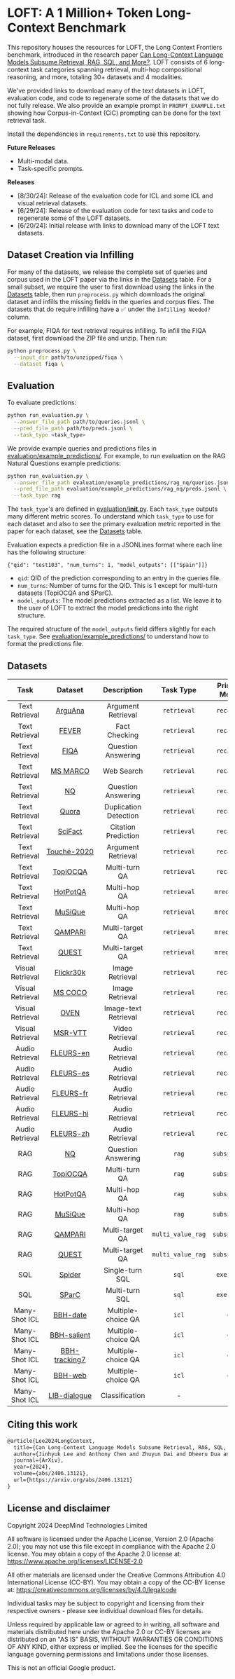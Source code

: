 # LOFT: A 1 Million+ Token Long-Context Benchmark

This repository houses the resources for LOFT, the Long Context Frontiers benchmark, introduced in the research paper [Can Long-Context Language Models Subsume Retrieval, RAG, SQL, and More?](https://arxiv.org/abs/2406.13121).
LOFT consists of 6 long-context task categories spanning retrieval, multi-hop compositional reasoning, and more, totaling 30+ datasets and 4 modalities.

We've provided links to download many of the text datasets in LOFT, evaluation code, and code to regenerate some of the datasets that we do not fully release.
We also provide an example prompt in `PROMPT_EXAMPLE.txt` showing how Corpus-in-Context (CiC) prompting can be done for the text retrieval task.

Install the dependencies in `requirements.txt` to use this repository.

**Future Releases**

* Multi-modal data.
* Task-specific prompts.

**Releases**

* [8/30/24]: Release of the evaluation code for ICL and some ICL and visual retrieval datasets.
* [6/29/24]: Release of the evaluation code for text tasks and code to regenerate some of the LOFT datasets.
* [6/20/24]: Initial release with links to download many of the LOFT text datasets.

## Dataset Creation via Infilling
For many of the datasets, we release the complete set of queries and corpus used in the LOFT paper via the links in the [Datasets](#datasets) table.
For a small subset, we require the user to first download using the links in the [Datasets](#datasets) table, then run `preprocess.py` which downloads the original dataset and infills the missing fields in the queries and corpus files.
The datasets that do require infilling have a ✅ under the `Infilling Needed?` column.

For example, FIQA for text retrieval requires infilling.
To infill the FIQA dataset, first download the ZIP file and unzip.
Then run:
```bash
python preprocess.py \
  --input_dir path/to/unzipped/fiqa \
  --dataset fiqa \
```

## Evaluation
To evaluate predictions:
```bash
python run_evaluation.py \
  --answer_file_path path/to/queries.jsonl \
  --pred_file_path path/to/preds.jsonl \
  --task_type <task_type>
```

We provide example queries and predictions files in  [evaluation/example_predictions/](evaluation/example_predictions/).
For example, to run evaluation on the RAG Natural Questions example predictions:
```bash
python run_evaluation.py \
  --answer_file_path evaluation/example_predictions/rag_nq/queries.jsonl \
  --pred_file_path evaluation/example_predictions/rag_nq/preds.jsonl \
  --task_type rag
```

The `task_type`'s are defined in [evaluation/__init__.py](evaluation/__init__.py).
Each `task_type` outputs many different metric scores.
To understand which `task_type` to use for each dataset and also to see the primary evaluation metric reported in the paper for each dataset, see the [Datasets](#datasets) table.

Evaluation expects a prediction file in a JSONLines format where each line has the following structure:

`{"qid": "test103", "num_turns": 1, "model_outputs": [["Spain"]]}`

* `qid`: QID of the prediction corresponding to an entry in the queries file.
* `num_turns`: Number of turns for the QID. This is 1 except for multi-turn datasets (TopiOCQA and SParC).
* `model_outputs`: The model predictions extracted as a list. We leave it to the user of LOFT to extract the model predictions into the right structure.

The required structure of the `model_outputs` field differs slightly for each `task_type`.
See [evaluation/example_predictions/](evaluation/example_predictions/) to understand how to format the predictions file.


## Datasets

| Task | Dataset | Description | Task Type | Primary Metric | Infilling Needed? | Download |
| :---: | :---: | :---: | :---: | :---: | :---: | :---: |
| Text Retrieval | [ArguAna](https://github.com/beir-cellar/beir) | Argument Retrieval | `retrieval` | `recall@1` | - | [Link](https://storage.googleapis.com/loft-bench/retrieval/arguana.zip) |
| Text Retrieval | [FEVER](https://github.com/beir-cellar/beir) | Fact Checking | `retrieval` | `recall@1` | - | [Link](https://storage.googleapis.com/loft-bench/retrieval/fever.zip) |
| Text Retrieval | [FIQA](https://github.com/beir-cellar/beir) | Question Answering | `retrieval` | `recall@1` | ✅ | [Link](https://storage.googleapis.com/loft-bench/retrieval/fiqa.zip) |
| Text Retrieval | [MS MARCO](https://github.com/beir-cellar/beir) | Web Search | `retrieval` |`recall@1` | ✅ | [Link](https://storage.googleapis.com/loft-bench/retrieval/msmarco.zip) |
| Text Retrieval | [NQ](https://github.com/beir-cellar/beir) | Question Answering | `retrieval` |`recall@1` | - | [Link](https://storage.googleapis.com/loft-bench/retrieval/nq.zip) |
| Text Retrieval | [Quora](https://github.com/beir-cellar/beir) | Duplication Detection | `retrieval` |`recall@1` | ✅ | [Link](https://storage.googleapis.com/loft-bench/retrieval/quora.zip) |
| Text Retrieval | [SciFact](https://github.com/beir-cellar/beir) | Citation Prediction | `retrieval` |`recall@1`  | - | [Link](https://storage.googleapis.com/loft-bench/retrieval/scifact.zip) |
| Text Retrieval | [Touché-2020](https://github.com/beir-cellar/beir) | Argument Retrieval | `retrieval` | `recall@1`  | ✅ | [Link](https://storage.googleapis.com/loft-bench/retrieval/webis_touche2020.zip) |
| Text Retrieval | [TopiOCQA](https://github.com/McGill-NLP/topiocqa) | Multi-turn QA | `retrieval` |`recall@1`  | - | [Link](https://storage.googleapis.com/loft-bench/retrieval/topiocqa.zip) |
| Text Retrieval | [HotPotQA](https://github.com/beir-cellar/beir) | Multi-hop QA | `retrieval` | `mrecall@2` | - | [Link](https://storage.googleapis.com/loft-bench/retrieval/hotpotqa.zip) |
| Text Retrieval | [MuSiQue](https://allenai.org/data/musique) | Multi-hop QA | `retrieval` | `mrecall@5` | - | [Link](https://storage.googleapis.com/loft-bench/retrieval/musique.zip) |
| Text Retrieval | [QAMPARI](https://github.com/samsam3232/qampari) | Multi-target QA | `retrieval` |  `mrecall@5` | - | [Link](https://storage.googleapis.com/loft-bench/retrieval/qampari.zip) |
| Text Retrieval | [QUEST](https://github.com/google-research/language/tree/master/language/quest) | Multi-target QA | `retrieval` | `mrecall@3` | - | [Link](https://storage.googleapis.com/loft-bench/retrieval/quest.zip) |
| Visual Retrieval | [Flickr30k](https://www.kaggle.com/datasets/hsankesara/flickr-image-dataset) | Image Retrieval | `retrieval` | `recall@1` |✅ | Coming Soon |
| Visual Retrieval | [MS COCO](https://cocodataset.org) | Image Retrieval | `retrieval` | `recall@1` |✅ | Coming Soon |
| Visual Retrieval | [OVEN](https://github.com/open-vision-language/oven) | Image-text Retrieval | `retrieval` | `recall@1` | - | Coming Soon |
| Visual Retrieval | [MSR-VTT](https://cove.thecvf.com/datasets/839) | Video Retrieval | `retrieval` | `recall@1`| ✅ | [Link](https://storage.googleapis.com/loft-bench/mm/msrvtt.zip) |
| Audio Retrieval | [FLEURS-en](https://huggingface.co/datasets/google/fleurs) | Audio Retrieval | `retrieval` | `recall@1` | - | Coming Soon |
| Audio Retrieval | [FLEURS-es](https://huggingface.co/datasets/google/fleurs) | Audio Retrieval | `retrieval` | `recall@1` | - | Coming Soon |
| Audio Retrieval | [FLEURS-fr](https://huggingface.co/datasets/google/fleurs) | Audio Retrieval | `retrieval` | `recall@1`| - | Coming Soon |
| Audio Retrieval | [FLEURS-hi](https://huggingface.co/datasets/google/fleurs) | Audio Retrieval | `retrieval` | `recall@1` | - | Coming Soon |
| Audio Retrieval | [FLEURS-zh](https://huggingface.co/datasets/google/fleurs) | Audio Retrieval | `retrieval` | `recall@1` | - | Coming Soon |
| RAG | [NQ](https://github.com/beir-cellar/beir) | Question Answering | `rag` | `subspan_em` | - | [Link](https://storage.googleapis.com/loft-bench/rag/nq.zip) |
| RAG | [TopiOCQA](https://github.com/McGill-NLP/topiocqa) | Multi-turn QA | `rag` |  `subspan_em` | - | Coming Soon |
| RAG | [HotPotQA](https://github.com/beir-cellar/beir) | Multi-hop QA | `rag` |  `subspan_em` | - | [Link](https://storage.googleapis.com/loft-bench/rag/hotpotqa.zip) |
| RAG | [MuSiQue](https://allenai.org/data/musique) | Multi-hop QA | `rag` |  `subspan_em` | - | [Link](https://storage.googleapis.com/loft-bench/rag/musique.zip) |
| RAG | [QAMPARI](https://github.com/samsam3232/qampari) | Multi-target QA | `multi_value_rag` | `subspan_em` | - | [Link](https://storage.googleapis.com/loft-bench/rag/qampari.zip) |
| RAG | [QUEST](https://github.com/google-research/language/tree/master/language/quest) | Multi-target QA | `multi_value_rag` | `subspan_em` | - | [Link](https://storage.googleapis.com/loft-bench/rag/quest.zip) |
| SQL | [Spider](https://yale-lily.github.io/spider) | Single-turn SQL | `sql` | `exec_acc` | - | [Link](https://storage.googleapis.com/loft-bench/sql/spider.zip) |
| SQL | [SParC](https://yale-lily.github.io/sparc) | Multi-turn SQL | `sql` | `exec_acc` | - | [Link](https://storage.googleapis.com/loft-bench/sql/sparc.zip) |
| Many-Shot ICL | [BBH-date](https://github.com/suzgunmirac/BIG-Bench-Hard) | Multiple-choice QA | `icl` | `em` | - | [Link](https://storage.googleapis.com/loft-bench/icl/date_understanding.zip) |
| Many-Shot ICL |[BBH-salient](https://github.com/suzgunmirac/BIG-Bench-Hard) | Multiple-choice QA | `icl` | `em` | - | [Link](https://storage.googleapis.com/loft-bench/icl/salient_translation_error_detection.zip) |
| Many-Shot ICL |[BBH-tracking7](https://github.com/suzgunmirac/BIG-Bench-Hard) | Multiple-choice QA | `icl` | `em` | - | [Link](https://storage.googleapis.com/loft-bench/icl/tracking_shuffled_objects_seven_objects.zip) |
| Many-Shot ICL |[BBH-web](https://github.com/suzgunmirac/BIG-Bench-Hard) | Multiple-choice QA | `icl` | `em` | - | [Link](https://storage.googleapis.com/loft-bench/icl/web_of_lies.zip) |
| Many-Shot ICL |[LIB-dialogue](https://github.com/TIGER-AI-Lab/LongICLBench) | Classification | - | - | ✅ | Coming Soon |

## Citing this work

```latex
@article{Lee2024LongContext,
  title={Can Long-Context Language Models Subsume Retrieval, RAG, SQL, and More?},
  author={Jinhyuk Lee and Anthony Chen and Zhuyun Dai and Dheeru Dua and Devendra Singh Sachan and Michael Boratko and Yi Luan and Sébastien M. R. Arnold and Vincent Perot and Siddharth Dalmia and Hexiang Hu and Xudong Lin and Panupong Pasupat and Aida Amini and Jeremy R. Cole and Sebastian Riedel and Iftekhar Naim and Ming-Wei Chang and Kelvin Guu},
  journal={ArXiv},
  year={2024},
  volume={abs/2406.13121},
  url={https://arxiv.org/abs/2406.13121}
}
```

## License and disclaimer

Copyright 2024 DeepMind Technologies Limited

All software is licensed under the Apache License, Version 2.0 (Apache 2.0);
you may not use this file except in compliance with the Apache 2.0 license.
You may obtain a copy of the Apache 2.0 license at:
https://www.apache.org/licenses/LICENSE-2.0

All other materials are licensed under the Creative Commons Attribution 4.0
International License (CC-BY). You may obtain a copy of the CC-BY license at:
https://creativecommons.org/licenses/by/4.0/legalcode

Individual tasks may be subject to copyright and licensing from their respective owners - please see individual download files for details.

Unless required by applicable law or agreed to in writing, all software and
materials distributed here under the Apache 2.0 or CC-BY licenses are
distributed on an "AS IS" BASIS, WITHOUT WARRANTIES OR CONDITIONS OF ANY KIND,
either express or implied. See the licenses for the specific language governing
permissions and limitations under those licenses.

This is not an official Google product.
